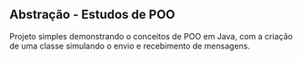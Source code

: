 ## Abstração - Estudos de POO

Projeto simples demonstrando o conceitos de POO em Java, com a criação de uma classe simulando o envio e recebimento de mensagens.